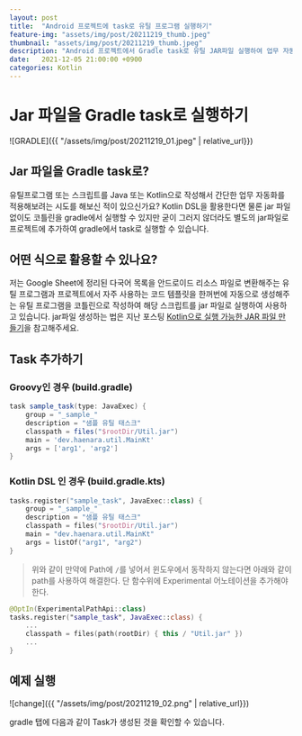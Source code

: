 ```yaml
---
layout: post
title:  "Android 프로젝트에 task로 유틸 프로그램 실행하기"
feature-img: "assets/img/post/20211219_thumb.jpeg"
thumbnail: "assets/img/post/20211219_thumb.jpeg"
description: "Android 프로젝트에서 Gradle task로 유틸 JAR파일 실행하여 업무 자동화 하는 방법을 소개합니다."
date:   2021-12-05 21:00:00 +0900
categories: Kotlin
---
```



# Jar 파일을 Gradle task로 실행하기

![GRADLE]({{ "/assets/img/post/20211219_01.jpeg" | relative_url}})<br/>


## Jar 파일을 Gradle task로?
유틸프로그램 또는 스크립트를 Java 또는 Kotlin으로 작성해서
간단한 업무 자동화를 적용해보려는 시도를 해보신 적이 있으신가요?
Kotlin DSL을 활용한다면 물론 jar 파일 없이도 코틀린을 gradle에서 실행할 수 있지만
굳이 그러지 않더라도 별도의 jar파일로 프로젝트에 추가하여 gradle에서 task로 실행할 수 있습니다.

## 어떤 식으로 활용할 수 있나요?
저는 Google Sheet에 정리된 다국어 목록을 안드로이드 리소스 파일로 변환해주는 유틸 프로그램과
프로젝트에서 자주 사용하는 코드 템플릿을 한꺼번에 자동으로 생성해주는 유틸 프로그램을 코틀린으로 작성하여
해당 스크립트를 jar 파일로 실행하여 사용하고 있습니다.
jar파일 생성하는 법은 지난 포스팅 [Kotlin으로 실행 가능한 JAR 파일 만들기](https://haenarashin.github.io/kotlin/2021/07/31/Excutable-jar.html)을 참고해주세요.

## Task 추가하기

### Groovy인 경우 (build.gradle)
```groovy
task sample_task(type: JavaExec) {
    group = "_sample_"
    description = "샘플 유틸 태스크"
    classpath = files("$rootDir/Util.jar")
    main = 'dev.haenara.util.MainKt'
    args = ['arg1', 'arg2']
}
```
### Kotlin DSL 인 경우 (build.gradle.kts)
```kotlin
tasks.register("sample_task", JavaExec::class) {
    group = "_sample_"
    description = "샘플 유틸 태스크"
    classpath = files("$rootDir/Util.jar")
    main = "dev.haenara.util.MainKt"
    args = listOf("arg1", "arg2")
}
```

> 위와 같이 
만약에 Path에 `/`를 넣어서 윈도우에서 동작하지 않는다면 아래와 같이 path를 사용하여 해결한다.
단 함수위에 Experimental 어노테이션을 추가해야한다.

```kotlin
@OptIn(ExperimentalPathApi::class)
tasks.register("sample_task", JavaExec::class) {
    ...
    classpath = files(path(rootDir) { this / "Util.jar" })
    ...
}
```


## 예제 실행

![change]({{ "/assets/img/post/20211219_02.png" | relative_url}})<br/>

gradle 탭에 다음과 같이 Task가 생성된 것을 확인할 수 있습니다.
